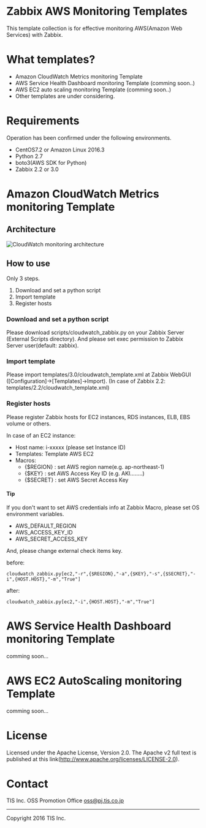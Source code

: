 # Zabbix AWS Monitoring Templates

This template collection is for effective monitoring AWS(Amazon Web Services) with Zabbix.

# What templates?

* Amazon CloudWatch Metrics monitoring Template
* AWS Service Health Dashboard monitoring Template (comming soon..)
* AWS EC2 auto scaling monitoring Template (comming soon..)
* Other templates are under considering.

# Requirements

Operation has been confirmed under the following environments.

* CentOS7.2 or Amazon Linux 2016.3
* Python 2.7
* boto3(AWS SDK for Python)
* Zabbix 2.2 or 3.0

# Amazon CloudWatch Metrics monitoring Template
## Architecture

![CloudWatch monitoring architecture](https://raw.github.com/wiki/tech-sketch/zabbix_aws_template/images/cloudwatch_zabbix_arch.png)

## How to use

Only 3 steps.

1. Download and set a python script
2. Import template
3. Register hosts

### Download and set a python script

Please download scripts/cloudwatch_zabbix.py on your Zabbix Server (External Scripts directory).
And please set exec permission to Zabbix Server user(default: zabbix).

### Import template

Please import templates/3.0/cloudwatch_template.xml at Zabbix WebGUI ([Configuration]->[Templates]->Import).
(In case of Zabbix 2.2: templates/2.2/cloudwatch_template.xml)

### Register hosts

Please register Zabbix hosts for EC2 instances, RDS instances, ELB, EBS volume or others.

In case of an EC2 instance:

* Host name: i-xxxxx (please set Instance ID)
* Templates: Template AWS EC2
* Macros:
    * {$REGION} : set AWS region name(e.g. ap-northeast-1)
    * {$KEY} : set AWS Access Key ID (e.g. AKI........)
    * {$SECRET} : set AWS Secret Access Key

#### Tip

If you don't want to set AWS credentials info at Zabbix Macro, please set OS environment variables.

* AWS_DEFAULT_REGION
* AWS_ACCESS_KEY_ID
* AWS_SECRET_ACCESS_KEY

And, please change external check items key.

before:
```
cloudwatch_zabbix.py[ec2,"-r",{$REGION},"-a",{$KEY},"-s",{$SECRET},"-i",{HOST.HOST},"-m","True"]
```

after:
```
cloudwatch_zabbix.py[ec2,"-i",{HOST.HOST},"-m","True"]
```


# AWS Service Health Dashboard monitoring Template

comming soon...

# AWS EC2 AutoScaling monitoring Template

comming soon...

# License

Licensed under the Apache License, Version 2.0.
The Apache v2 full text is published at this link(http://www.apache.org/licenses/LICENSE-2.0).

# Contact

TIS Inc.
OSS Promotion Office
oss@pj.tis.co.jp

---
Copyright 2016 TIS Inc.
